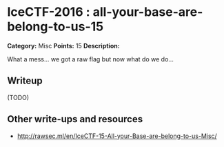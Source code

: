 # IceCTF-2016 : all-your-base-are-belong-to-us-15

**Category:** Misc
**Points:** 15
**Description:**

What a mess... we got a raw flag but now what do we do...

## Writeup

(TODO)

## Other write-ups and resources

* http://rawsec.ml/en/IceCTF-15-All-your-Base-are-belong-to-us-Misc/
